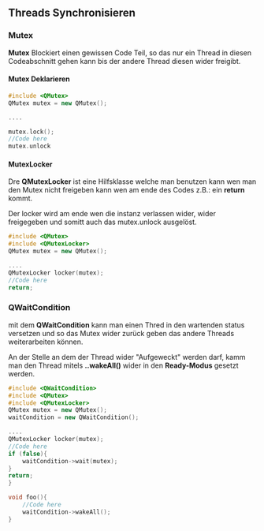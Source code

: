 <!-- TITLE: QT Threading -->
<!-- SUBTITLE: all about Threading in QT -->

## Threads Synchronisieren

### Mutex

**Mutex** Blockiert einen gewissen Code Teil, so das nur ein Thread in diesen Codeabschnitt gehen kann bis der andere Thread diesen wider freigibt.

#### Mutex Deklarieren

``` cpp
#include <QMutex> 
QMutex mutex = new QMutex();

....

mutex.lock();
//Code here
mutex.unlock
```



#### MutexLocker

Dre **QMutexLocker** ist eine Hilfsklasse welche man benutzen kann wen man den Mutex nicht freigeben kann wen am ende des Codes z.B.: ein **return** kommt.

Der locker wird am ende wen die instanz verlassen wider, wider freigegeben und somitt auch das mutex.unlock ausgelöst.

``` cpp
#include <QMutex> 
#include <QMutexLocker> 
QMutex mutex = new QMutex();

....
QMutexLocker locker(mutex);
//Code here
return;
```
### QWaitCondition

mit dem **QWaitCondition** kann man einen Thred in den wartenden status versetzen und so das Mutex wider zurück geben das andere Threads weiterarbeiten können.

An der Stelle an dem der Thread wider "Aufgeweckt" werden darf, kamm man den Thread mitels **..wakeAll()** wider in den **Ready-Modus** gesetzt werden. 

``` cpp
#include <QWaitCondition>
#include <QMutex> 
#include <QMutexLocker> 
QMutex mutex = new QMutex();
waitCondition = new QWaitCondition();

....
QMutexLocker locker(mutex);
//Code here
if (false){
    waitCondition->wait(mutex);
}
return;
}

void foo(){
    //Code here
    waitCondition->wakeAll();
}
```

